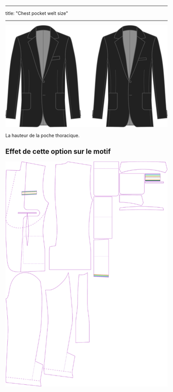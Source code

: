 - - -
title: "Chest pocket welt size"
- - -

![Taille du revers de la poche poitrine](chestpocketweltsize.svg)

La hauteur de la poche thoracique.

## Effet de cette option sur le motif

![Cette image montre l'effet de cette option en superposant plusieurs variantes qui ont une valeur différente pour cette option](jaeger_chestpocketweltsize_sample.svg "Effet de cette option sur le modèle")
